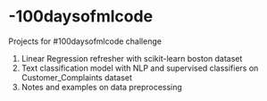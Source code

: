 # -100daysofmlcode
Projects for #100daysofmlcode challenge
1) Linear Regression refresher with scikit-learn boston dataset
2) Text classification model with NLP and supervised classifiers on Customer_Complaints dataset
3) Notes and examples on data preprocessing
